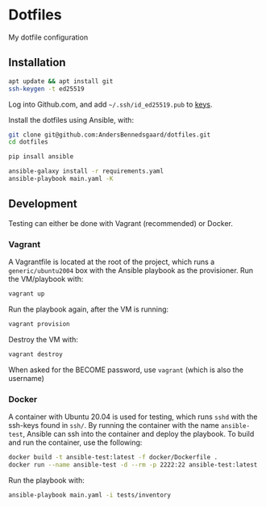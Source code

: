 # Dotfiles

My dotfile configuration

## Installation

```bash
apt update && apt install git
ssh-keygen -t ed25519
```

Log into Github.com, and add `~/.ssh/id_ed25519.pub` to [keys](https://github.com/settings/keys).

Install the dotfiles using Ansible, with:

```bash
git clone git@github.com:AndersBennedsgaard/dotfiles.git
cd dotfiles

pip insall ansible

ansible-galaxy install -r requirements.yaml
ansible-playbook main.yaml -K
```

## Development

Testing can either be done with Vagrant (recommended) or Docker.

### Vagrant

A Vagrantfile is located at the root of the project, which runs a `generic/ubuntu2004` box with the Ansible playbook as the provisioner.
Run the VM/playbook with:

```bash
vagrant up
```

Run the playbook again, after the VM is running:

```bash
vagrant provision
```

Destroy the VM with:

```bash
vagrant destroy
```

When asked for the BECOME password, use `vagrant` (which is also the username)
### Docker

A container with Ubuntu 20.04 is used for testing, which runs `sshd` with the ssh-keys found in `ssh/`.
By running the container with the name `ansible-test`, Ansible can ssh into the container and deploy the playbook.
To build and run the container, use the following:

```bash
docker build -t ansible-test:latest -f docker/Dockerfile .
docker run --name ansible-test -d --rm -p 2222:22 ansible-test:latest
```

Run the playbook with:

```sh
ansible-playbook main.yaml -i tests/inventory
```
